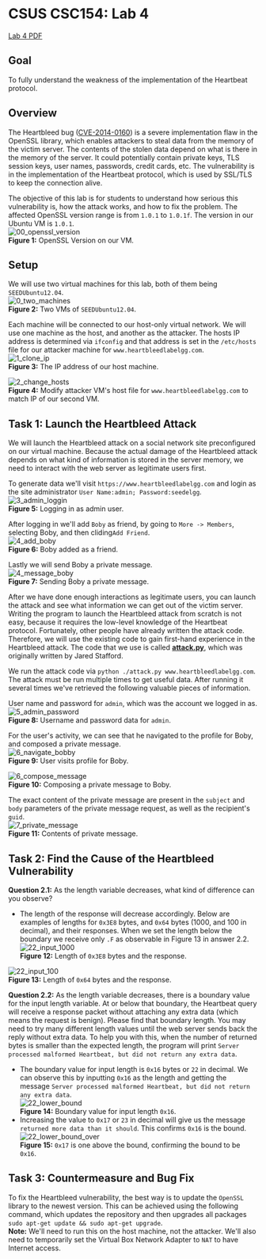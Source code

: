 # CSUS CSC154: Lab 4
[Lab 4 PDF](./writeup/)

## Goal  
To fully understand the weakness of the implementation of the Heartbeat protocol.

## Overview  
The Heartbleed bug ([CVE-2014-0160](https://nvd.nist.gov/vuln/detail/CVE-2014-0160)) is a severe implementation flaw in the OpenSSL library, which enables attackers to steal data from the memory of the victim server. The contents of the stolen data depend on what is there in the memory of the server. It could potentially contain private keys, TLS session keys, user names, passwords, credit cards, etc. The vulnerability is in the implementation of the Heartbeat protocol, which is used by SSL/TLS to keep the connection alive.  

The objective of this lab is for students to understand how serious this vulnerability is, how the attack works, and how to fix the problem. The affected OpenSSL version range is from `1.0.1` to `1.0.1f`. The version in our Ubuntu VM is `1.0.1`.  
![00_openssl_version](./writeup/images/00_openssl_version.png)  
**Figure 1:** OpenSSL Version on our VM.  

## Setup  
We will use two virtual machines for this lab, both of them being `SEEDUbuntu12.04`.  
![0_two_machines](./writeup/images/0_two_machines.png)  
**Figure 2:** Two VMs of `SEEDUbuntu12.04`.  

Each machine will be connected to our host-only virtual network. We will use one machine as the host, and another as the attacker.  The hosts IP address is determined via `ifconfig` and that address is set in the `/etc/hosts` file for our attacker machine for `www.heartbleedlabelgg.com`.  
![1_clone_ip](./writeup/images/1_clone_ip.png)  
**Figure 3:** The IP address of our host machine.  

![2_change_hosts](./writeup/images/2_change_hosts.png)  
**Figure 4:** Modify attacker VM's host file for `www.heartbleedlabelgg.com` to match IP of our second VM.  




## Task 1: Launch the Heartbleed Attack  

We will launch the Heartbleed attack on a social network site preconfigured on our virtual machine. Because the actual damage of the Heartbleed attack depends on what kind of information is stored in the server memory, we need to interact with the web server as legitimate users first.  

To generate data we'll visit `https://www.heartbleedlabelgg.com` and login as the site administrator `User Name:admin; Password:seedelgg`.  
![3_admin_loggin](./writeup/images/3_admin_loggin.png)  
**Figure 5:** Logging in as admin user.  


After logging in we'll add `Boby` as friend, by going to `More -> Members`, selecting Boby, and then cliding`Add Friend`.  
![4_add_boby](./writeup/images/4_add_boby.png)  
**Figure 6:** Boby added as a friend.  


Lastly we will send Boby a private message.  
![4_message_boby](./writeup/images/4_message_boby.png)  
**Figure 7:** Sending Boby a private message.


After we have done enough interactions as legitimate users, you can launch the attack and see what information we can get out of the victim server. Writing the program to launch the Heartbleed attack from scratch is not easy, because it requires the low-level knowledge of the Heartbeat protocol. Fortunately, other people have already written the attack code. Therefore, we will use the existing code to gain first-hand experience in the Heartbleed attack. The code that we use is called **[attack.py](http://www.cis.syr.edu/~wedu/seed/Labs_12.04/Networking/Heartbleed/attack.py)**, which was originally written by Jared Stafford. 

We run the attack code via `python ./attack.py www.heartbleedlabelgg.com`. The attack must be run multiple times to get useful data. After running it several times we've retrieved the following valuable pieces of information.  

User name and password for `admin`, which was the account we logged in as.    
![5_admin_password](./writeup/images/5_admin_password.png)  
**Figure 8:** Username and password data for `admin`.


For the user's activity, we can see that he navigated to the profile for Boby, and composed a private message.  
![6_navigate_bobby](./writeup/images/6_naviage_bobby.png)  
**Figure 9:** User visits profile for Boby.  

![6_compose_message](./writeup/images/6_compose_message.png)  
**Figure 10:** Composing a private message to Boby.  

The exact content of the private message are present in the `subject` and `body` parameters of the private message request, as well as the recipient's `guid`.      
![7_private_message](./writeup/images/7_private_message.png)  
**Figure 11:** Contents of private message.  



## Task 2: Find the Cause of the Heartbleed Vulnerability  

**Question 2.1:** As the length variable decreases, what kind of difference can you observe?  
* The length of the response will decrease accordingly. Below are examples of lengths for `0x3E8` bytes, and `0x64` bytes (1000, and 100 in decimal), and their responses. When we set the length below the boundary we receive only `.F` as observable in Figure 13 in answer 2.2.  
![22_input_1000](./writeup/images/22_input_1000.png)  
**Figure 12:** Length of `0x3E8` bytes and the response.  

![22_input_100](./writeup/images/22_input_100.png)  
**Figure 13:** Length of `0x64` bytes and the response.  

**Question 2.2:** As the length variable decreases, there is a boundary value for the input length variable. At or below that boundary, the Heartbeat query will receive a response packet without attaching any extra data (which means the request is benign). Please find that boundary length. You may need to try many different length values until the web server sends back the reply without extra data. To help you with this, when the number of returned bytes is smaller than the expected length, the program will print `Server processed malformed Heartbeat, but did not return any extra data`.   

*  The boundary value for input length is `0x16` bytes or `22` in decimal. We can observe this by inputting `0x16` as the length and getting the message `Server processed malformed Heartbeat, but did not return any extra data`.  
![22_lower_bound](./writeup/images/22_lower_bound.png)  
**Figure 14:** Boundary value for input length `0x16`.  
* Increasing the value to `0x17` or `23` in decimal will give us the message `returned more data than it should`. This confirms `0x16` is the bound.  
![22_lower_bound_over](./writeup/images/22_lower_bound_over.png)  
**Figure 15:** `0x17` is one above the bound, confirming the bound to be `0x16`.  



## Task 3: Countermeasure and Bug Fix  
To fix the Heartbleed vulnerability, the best way is to update the `OpenSSL` library to the newest version. This can be achieved using the following command, which updates the repository and then upgrades all packages `sudo apt-get update && sudo apt-get upgrade`.  
**Note:** We'll need to run this on the host machine, not the attacker. We'll also need to temporarily set the Virtual Box Network Adapter to `NAT` to have Internet access.